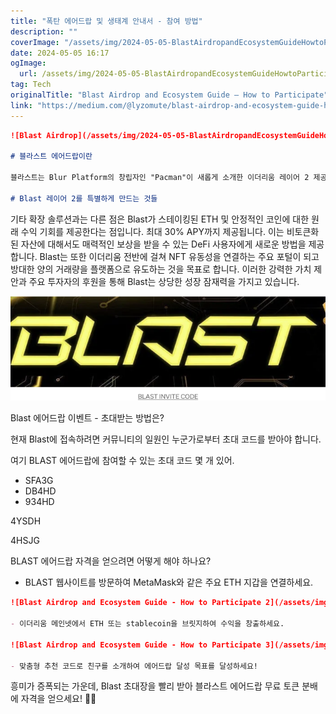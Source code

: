 ```yaml
---
title: "폭탄 에어드랍 및 생태계 안내서 - 참여 방법"
description: ""
coverImage: "/assets/img/2024-05-05-BlastAirdropandEcosystemGuideHowtoParticipate_0.png"
date: 2024-05-05 16:17
ogImage: 
  url: /assets/img/2024-05-05-BlastAirdropandEcosystemGuideHowtoParticipate_0.png
tag: Tech
originalTitle: "Blast Airdrop and Ecosystem Guide — How to Participate"
link: "https://medium.com/@lyzomute/blast-airdrop-and-ecosystem-guide-how-to-participate-00f517706591"
---
```



```markdown
![Blast Airdrop](/assets/img/2024-05-05-BlastAirdropandEcosystemGuideHowtoParticipate_0.png)

# 블라스트 에어드랍이란

블라스트는 Blur Platform의 창립자인 "Pacman"이 새롭게 소개한 이더리움 레이어 2 제공물로, 공개 출시 이전에 초청만으로 이루어지는 조기 접근 캠페인으로 빠르게 주목을 받고 있습니다. Blast는 Paradigm 및 eGirl Capital과 같은 최고의 암호화 화폐 펀드로부터 투자를 유치했습니다. 이 안내서는 현재 알려진 바에 의하면, 프라이빗 블라스트 커뮤니티 및 에어드랍 계획에 참여하기 위한 액세스를 받는 것에 대해 모두 다루고 있습니다.

# Blast 레이어 2를 특별하게 만드는 것들
```  



기타 확장 솔루션과는 다른 점은 Blast가 스테이킹된 ETH 및 안정적인 코인에 대한 원래 수익 기회를 제공한다는 점입니다. 최대 30% APY까지 제공됩니다. 이는 비토큰화된 자산에 대해서도 매력적인 보상을 받을 수 있는 DeFi 사용자에게 새로운 방법을 제공합니다. Blast는 또한 이더리움 전반에 걸쳐 NFT 유동성을 연결하는 주요 포털이 되고 방대한 양의 거래량을 플랫폼으로 유도하는 것을 목표로 합니다. 이러한 강력한 가치 제안과 주요 투자자의 후원을 통해 Blast는 상당한 성장 잠재력을 가지고 있습니다.

![2024-05-05-BlastAirdropandEcosystemGuideHowtoParticipate_1](/assets/img/2024-05-05-BlastAirdropandEcosystemGuideHowtoParticipate_1.png)

Blast 에어드랍 이벤트 - 초대받는 방법은?

현재 Blast에 접속하려면 커뮤니티의 일원인 누군가로부터 초대 코드를 받아야 합니다.



여기 BLAST 에어드랍에 참여할 수 있는 초대 코드 몇 개 있어. 

- SFA3G
- DB4HD
- 934HD



4YSDH

4HSJG

BLAST 에어드랍 자격을 얻으려면 어떻게 해야 하나요?

- BLAST 웹사이트를 방문하여 MetaMask와 같은 주요 ETH 지갑을 연결하세요.



```markdown
![Blast Airdrop and Ecosystem Guide - How to Participate 2](/assets/img/2024-05-05-BlastAirdropandEcosystemGuideHowtoParticipate_2.png)

- 이더리움 메인넷에서 ETH 또는 stablecoin을 브릿지하여 수익을 창출하세요.

![Blast Airdrop and Ecosystem Guide - How to Participate 3](/assets/img/2024-05-05-BlastAirdropandEcosystemGuideHowtoParticipate_3.png)

- 맞춤형 추천 코드로 친구를 소개하여 에어드랍 달성 목표를 달성하세요!
```



흥미가 증폭되는 가운데, Blast 초대장을 빨리 받아 블라스트 에어드랍 무료 토큰 분배에 자격을 얻으세요! 🚀✨